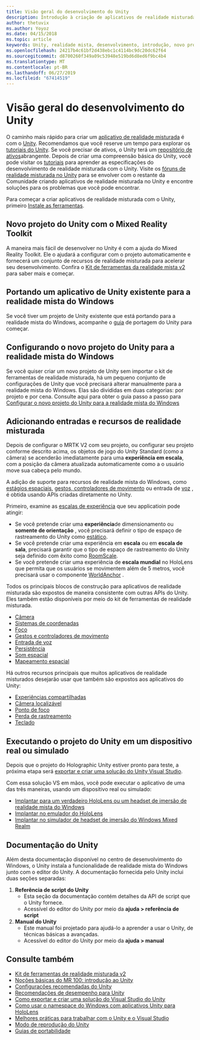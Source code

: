 ```yaml
---
title: Visão geral do desenvolvimento do Unity
description: Introdução à criação de aplicativos de realidade misturada no Unity.
author: thetuvix
ms.author: Yoyoz
ms.date: 04/15/2018
ms.topic: article
keywords: Unity, realidade mista, desenvolvimento, introdução, novo projeto, portabilidade, capacidade, câmera, simulação, emulação, documentação
ms.openlocfilehash: 24217b4c61bf2d438ebc1c4114bc9dc20dc62f64
ms.sourcegitcommit: d8700260f349a09c53948e519bd6d8ed6f9bc4b4
ms.translationtype: MT
ms.contentlocale: pt-BR
ms.lasthandoff: 06/27/2019
ms.locfileid: "67414519"
---
```

# <a name="unity-development-overview"></a>Visão geral do desenvolvimento do Unity

O caminho mais rápido para criar um [aplicativo de realidade misturada](app-views.md) é com o [Unity](http://aka.ms/HoloLensUnity). Recomendamos que você reserve um tempo para explorar os [tutoriais do Unity](https://unity3d.com/learn/tutorials). Se você precisar de ativos, o Unity terá um [repositório de ativos](https://www.assetstore.unity3d.com/)abrangente. Depois de criar uma compreensão básica do Unity, você pode visitar os [tutoriais](tutorials.md) para aprender as especificações do desenvolvimento de realidade misturada com o Unity. Visite os [fóruns de realidade misturada no Unity](http://forum.unity3d.com/forums/hololens.102/) para se envolver com o restante da Comunidade criando aplicativos de realidade misturada no Unity e encontre soluções para os problemas que você pode encontrar.


Para começar a criar aplicativos de realidade misturada com o Unity, primeiro [Instale as ferramentas](install-the-tools.md). 

## <a name="new-unity-project-with-mixed-reality-toolkit"></a>Novo projeto do Unity com o Mixed Reality Toolkit 

A maneira mais fácil de desenvolver no Unity é com a ajuda do Mixed Reality Toolkit. Ele o ajudará a configurar com o projeto automaticamente e fornecerá um conjunto de recursos de realidade misturada para acelerar seu desenvolvimento. Confira o [Kit de ferramentas da realidade mista v2](mrtk-getting-started.md) para saber mais e começar. 

## <a name="porting-an-existing-unity-app-to-windows-mixed-reality"></a>Portando um aplicativo de Unity existente para a realidade mista do Windows

Se você tiver um projeto de Unity existente que está portando para a realidade mista do Windows, acompanhe o [guia](porting-guides.md) de portagem do Unity para começar.

## <a name="configuring-new-unity-project-for-windows-mixed-reality"></a>Configurando o novo projeto do Unity para a realidade mista do Windows

Se você quiser criar um novo projeto de Unity sem importar o kit de ferramentas de realidade misturada, há um pequeno conjunto de configurações de Unity que você precisará alterar manualmente para a realidade mista do Windows. Elas são divididas em duas categorias: por projeto e por cena. Consulte aqui para obter o guia passo a passo para [Configurar o novo projeto do Unity para a realidade mista do Windows](Configure-Unity-Project.md)

## <a name="adding-mixed-reality-capabilities-and-inputs"></a>Adicionando entradas e recursos de realidade misturada

Depois de configurar o MRTK V2 com seu projeto, ou configurar seu projeto conforme descrito acima, os objetos de jogo do Unity Standard (como a câmera) se acenderão imediatamente para uma **experiência em escala**, com a posição da câmera atualizada automaticamente como a o usuário move sua cabeça pelo mundo.

A adição de suporte para recursos de realidade mista do Windows, como [estágios espaciais](coordinate-systems.md#spatial-coordinate-systems), [gestos, controladores de movimento](gestures-and-motion-controllers-in-unity.md) ou entrada de [voz](voice-input-in-unity.md) , é obtida usando APIs criadas diretamente no Unity. 

Primeiro, examine as [escalas de experiência](coordinate-systems.md) que seu applicatioin pode atingir:
* Se você pretende criar uma **experiência**de dimensionamento ou **somente de orientação** , você precisará definir o tipo de espaço de rastreamento do Unity como [estático](coordinate-systems-in-unity.md#building-an-orientation-only-or-seated-scale-experience).
* Se você pretende criar uma experiência em **escala** ou em **escala de sala**, precisará garantir que o tipo de espaço de rastreamento do Unity seja definido com êxito como [RoomScale](coordinate-systems-in-unity.md#building-an-orientation-only-or-seated-scale-experience).
* Se você pretende criar uma experiência de **escala mundial** no HoloLens que permita que os usuários se movimentem além de 5 metros, você precisará usar o componente [WorldAnchor](coordinate-systems-in-unity.md#building-a-world-scale-experience) .

Todos os principais blocos de construção para aplicativos de realidade misturada são expostos de maneira consistente com outras APIs do Unity. Eles também estão disponíveis por meio do kit de ferramentas de realidade misturada.
* [Câmera](camera-in-unity.md)
* [Sistemas de coordenadas](coordinate-systems-in-unity.md)
* [Foco](gaze-in-unity.md)
* [Gestos e controladores de movimento](gestures-and-motion-controllers-in-unity.md)
* [Entrada de voz](voice-input-in-unity.md)
* [Persistência](persistence-in-unity.md)
* [Som espacial](spatial-sound-in-unity.md)
* [Mapeamento espacial](spatial-mapping-in-unity.md)

Há outros recursos principais que muitos aplicativos de realidade misturados desejarão usar que também são expostos aos aplicativos do Unity:
* [Experiências compartilhadas](shared-experiences-in-unity.md)
* [Câmera localizável](locatable-camera-in-unity.md)
* [Ponto de foco](focus-point-in-unity.md)
* [Perda de rastreamento](tracking-loss-in-unity.md)
* [Teclado](keyboard-input-in-unity.md)

## <a name="running-your-unity-project-on-a-real-or-simulated-device"></a>Executando o projeto do Unity em um dispositivo real ou simulado

Depois que o projeto do Holographic Unity estiver pronto para teste, a próxima etapa será [exportar e criar uma solução do Unity Visual Studio](exporting-and-building-a-unity-visual-studio-solution.md).

Com essa solução VS em mãos, você pode executar o aplicativo de uma das três maneiras, usando um dispositivo real ou simulado:
* [Implantar para um verdadeiro HoloLens ou um headset de imersão de realidade mista do Windows](using-visual-studio.md)
* [Implantar no emulador do HoloLens](using-the-hololens-emulator.md)
* [Implantar no simulador de headset de imersão do Windows Mixed Realm](using-the-windows-mixed-reality-simulator.md)

## <a name="unity-documentation"></a>Documentação do Unity

Além desta documentação disponível no centro de desenvolvimento do Windows, o Unity instala a funcionalidade de realidade mista do Windows junto com o editor do Unity. A documentação fornecida pelo Unity inclui duas seções separadas:
1. **Referência de script do Unity**
    * Esta seção da documentação contém detalhes da API de script que o Unity fornece.
    * Acessível do editor do Unity por meio da **ajuda > referência de script**
2. **Manual do Unity**
    * Este manual foi projetado para ajudá-lo a aprender a usar o Unity, de técnicas básicas a avançadas.
    * Acessível do editor do Unity por meio da **ajuda > manual**

## <a name="see-also"></a>Consulte também
* [Kit de ferramentas de realidade misturada v2](mrtk-getting-started.md)
* [Noções básicas do MR 100: introdução ao Unity](holograms-100.md)
* [Configurações recomendadas do Unity](recommended-settings-for-unity.md)
* [Recomendações de desempenho para Unity](performance-recommendations-for-unity.md)
* [Como exportar e criar uma solução do Visual Studio do Unity](exporting-and-building-a-unity-visual-studio-solution.md)
* [Como usar o namespace do Windows com aplicativos Unity para HoloLens](using-the-windows-namespace-with-unity-apps-for-hololens.md)
* [Melhores práticas para trabalhar com o Unity e o Visual Studio](best-practices-for-working-with-unity-and-visual-studio.md)
* [Modo de reprodução do Unity](unity-play-mode.md)
* [Guias de portabilidade](porting-guides.md)
